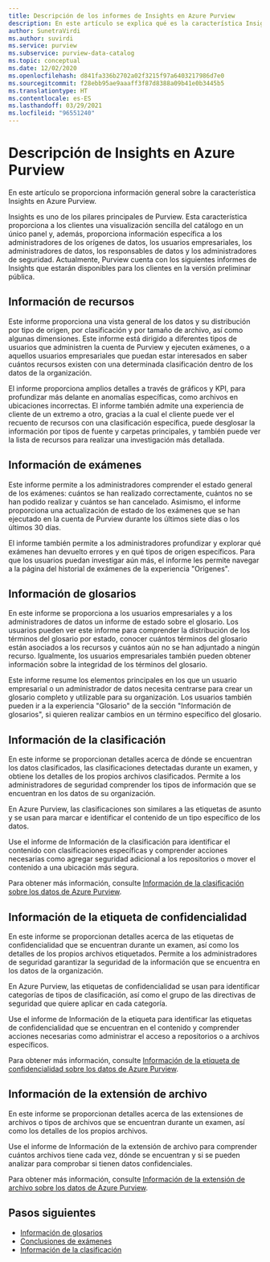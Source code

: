 ```yaml
---
title: Descripción de los informes de Insights en Azure Purview
description: En este artículo se explica qué es la característica Insights en Azure Purview.
author: SunetraVirdi
ms.author: suvirdi
ms.service: purview
ms.subservice: purview-data-catalog
ms.topic: conceptual
ms.date: 12/02/2020
ms.openlocfilehash: d841fa336b2702a02f3215f97a6403217986d7e0
ms.sourcegitcommit: f28ebb95ae9aaaff3f87d8388a09b41e0b3445b5
ms.translationtype: HT
ms.contentlocale: es-ES
ms.lasthandoff: 03/29/2021
ms.locfileid: "96551240"
---
```

# <a name="understand-insights-in-azure-purview"></a>Descripción de Insights en Azure Purview

En este artículo se proporciona información general sobre la característica Insights en Azure Purview.

Insights es uno de los pilares principales de Purview. Esta característica proporciona a los clientes una visualización sencilla del catálogo en un único panel y, además, proporciona información específica a los administradores de los orígenes de datos, los usuarios empresariales, los administradores de datos, los responsables de datos y los administradores de seguridad. Actualmente, Purview cuenta con los siguientes informes de Insights que estarán disponibles para los clientes en la versión preliminar pública.

## <a name="asset-insights"></a>Información de recursos

Este informe proporciona una vista general de los datos y su distribución por tipo de origen, por clasificación y por tamaño de archivo, así como algunas dimensiones. Este informe está dirigido a diferentes tipos de usuarios que administren la cuenta de Purview y ejecuten exámenes, o a aquellos usuarios empresariales que puedan estar interesados en saber cuántos recursos existen con una determinada clasificación dentro de los datos de la organización. 

El informe proporciona amplios detalles a través de gráficos y KPI, para profundizar más delante en anomalías específicas, como archivos en ubicaciones incorrectas. El informe también admite una experiencia de cliente de un extremo a otro, gracias a la cual el cliente puede ver el recuento de recursos con una clasificación específica, puede desglosar la información por tipos de fuente y carpetas principales, y también puede ver la lista de recursos para realizar una investigación más detallada.

## <a name="scan-insights"></a>Información de exámenes

Este informe permite a los administradores comprender el estado general de los exámenes: cuántos se han realizado correctamente, cuántos no se han podido realizar y cuántos se han cancelado. Asimismo, el informe proporciona una actualización de estado de los exámenes que se han ejecutado en la cuenta de Purview durante los últimos siete días o los últimos 30 días.

El informe también permite a los administradores profundizar y explorar qué exámenes han devuelto errores y en qué tipos de origen específicos. Para que los usuarios puedan investigar aún más, el informe les permite navegar a la página del historial de exámenes de la experiencia "Orígenes".

## <a name="glossary-insights"></a>Información de glosarios

En este informe se proporciona a los usuarios empresariales y a los administradores de datos un informe de estado sobre el glosario. Los usuarios pueden ver este informe para comprender la distribución de los términos del glosario por estado, conocer cuántos términos del glosario están asociados a los recursos y cuántos aún no se han adjuntado a ningún recurso. Igualmente, los usuarios empresariales también pueden obtener información sobre la integridad de los términos del glosario. 

Este informe resume los elementos principales en los que un usuario empresarial o un administrador de datos necesita centrarse para crear un glosario completo y utilizable para su organización. Los usuarios también pueden ir a la experiencia "Glosario" de la sección "Información de glosarios", si quieren realizar cambios en un término específico del glosario.

## <a name="classification-insights"></a>Información de la clasificación

En este informe se proporcionan detalles acerca de dónde se encuentran los datos clasificados, las clasificaciones detectadas durante un examen, y obtiene los detalles de los propios archivos clasificados. Permite a los administradores de seguridad comprender los tipos de información que se encuentran en los datos de su organización. 

En Azure Purview, las clasificaciones son similares a las etiquetas de asunto y se usan para marcar e identificar el contenido de un tipo específico de los datos.

Use el informe de Información de la clasificación para identificar el contenido con clasificaciones específicas y comprender acciones necesarias como agregar seguridad adicional a los repositorios o mover el contenido a una ubicación más segura.

Para obtener más información, consulte [Información de la clasificación sobre los datos de Azure Purview](classification-insights.md).

## <a name="sensitivity-labeling-insights"></a>Información de la etiqueta de confidencialidad

En este informe se proporcionan detalles acerca de las etiquetas de confidencialidad que se encuentran durante un examen, así como los detalles de los propios archivos etiquetados. Permite a los administradores de seguridad garantizar la seguridad de la información que se encuentra en los datos de la organización. 

En Azure Purview, las etiquetas de confidencialidad se usan para identificar categorías de tipos de clasificación, así como el grupo de las directivas de seguridad que quiere aplicar en cada categoría.

Use el informe de Información de la etiqueta para identificar las etiquetas de confidencialidad que se encuentran en el contenido y comprender acciones necesarias como administrar el acceso a repositorios o a archivos específicos.

Para obtener más información, consulte [Información de la etiqueta de confidencialidad sobre los datos de Azure Purview](sensitivity-insights.md).

## <a name="file-extension-insights"></a>Información de la extensión de archivo

En este informe se proporcionan detalles acerca de las extensiones de archivos o tipos de archivos que se encuentran durante un examen, así como los detalles de los propios archivos. 

Use el informe de Información de la extensión de archivo para comprender cuántos archivos tiene cada vez, dónde se encuentran y si se pueden analizar para comprobar si tienen datos confidenciales.

Para obtener más información, consulte [Información de la extensión de archivo sobre los datos de Azure Purview](file-extension-insights.md).

## <a name="next-steps"></a>Pasos siguientes

* [Información de glosarios](glossary-insights.md)
* [Conclusiones de exámenes](scan-insights.md)
* [Información de la clasificación](./classification-insights.md)